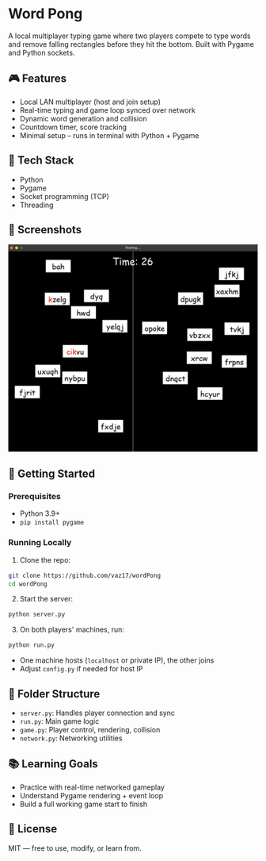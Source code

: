 # Word Pong

A local multiplayer typing game where two players compete to type words and remove falling rectangles before they hit the bottom. Built with Pygame and Python sockets.

## 🎮 Features

- Local LAN multiplayer (host and join setup)
- Real-time typing and game loop synced over network
- Dynamic word generation and collision
- Countdown timer, score tracking
- Minimal setup – runs in terminal with Python + Pygame

## 🧠 Tech Stack

- Python
- Pygame
- Socket programming (TCP)
- Threading

## 📸 Screenshots

![Word Pong Gameplay](screenshots/gameplay.png)

## 🚀 Getting Started

### Prerequisites
- Python 3.9+
- `pip install pygame`

### Running Locally

1. Clone the repo:

```bash
git clone https://github.com/vaz17/wordPong
cd wordPong
```

2. Start the server:

```bash
python server.py
```

3. On both players' machines, run:

```bash
python run.py
```

- One machine hosts (`localhost` or private IP), the other joins
- Adjust `config.py` if needed for host IP

## 🧩 Folder Structure

- `server.py`: Handles player connection and sync
- `run.py`: Main game logic
- `game.py`: Player control, rendering, collision
- `network.py`: Networking utilities

## 📚 Learning Goals

- Practice with real-time networked gameplay
- Understand Pygame rendering + event loop
- Build a full working game start to finish

## 📄 License

MIT — free to use, modify, or learn from.
